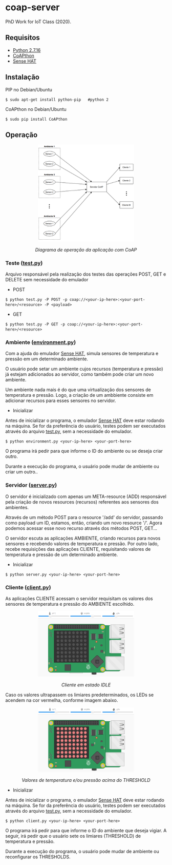 # coap-server
PhD Work for IoT Class (2020).
## Requisitos

- [Python 2.7.16](https://www.python.org/download/releases/2.7/)
- [CoAPthon](https://github.com/Tanganelli/CoAPthon)
- [Sense HAT](https://projects.raspberrypi.org/en/projects/getting-started-with-the-sense-hat)

## Instalação

PIP no Debian/Ubuntu
```
$ sudo apt-get install python-pip   #python 2
```

CoAPthon no Debian/Ubuntu
```
$ sudo pip install CoAPthon
```

## Operação

<p align="center">
  <img src="/imgs/diagram.png" width="300">  
</p>
<p align="center">
  <em>Diagrama de operação da aplicação com CoAP</em>
</p>

### Teste ([test.py](https://github.com/eliaslawrence/coap-server/blob/master/test.py))

Arquivo responsável pela realização dos testes das operações POST, GET e DELETE sem  necessidade do emulador

- POST
```
$ python test.py -P POST -p coap://<your-ip-here>:<your-port-here>/<resource> -P <payload>
```

- GET
```
$ python test.py -P GET -p coap://<your-ip-here>:<your-port-here>/<resource>
```

### Ambiente ([environment.py](https://github.com/eliaslawrence/coap-server/blob/master/environment.py))

Com a ajuda do emulador [Sense HAT](https://projects.raspberrypi.org/en/projects/getting-started-with-the-sense-hat), simula sensores de temperatura e pressão em um determinado ambiente. 

O usuário pode setar um ambiente cujos recursos (temperatura e pressão) já estejam adicionados ao servidor, como também pode criar um novo ambiente.

Um ambiente nada mais é do que uma virtualização dos sensores de temperatura e pressão. Logo, a criação de um ambbiente consiste em adicionar recursos para esses sensores no servidor.

- Inicializar

Antes de inicializar o programa, o emulador [Sense HAT](https://projects.raspberrypi.org/en/projects/getting-started-with-the-sense-hat) deve estar rodando na máquina. Se for da preferência do usuário, testes podem ser executados através do arquivo [test.py](https://github.com/eliaslawrence/coap-server/blob/master/test.py), sem a necessidade do emulador.

```
$ python environment.py <your-ip-here> <your-port-here>
```

O programa irá pedir para que informe o ID do ambiente ou se deseja criar outro. 

Durante a execução do programa, o usuário pode mudar de ambiente ou criar um outro..

### Servidor ([server.py](https://github.com/eliaslawrence/coap-server/blob/master/server.py))

O servidor é inicializado com apenas um META-resource (ADD) responsável pela criação de novos resources (recursos) referentes aos sensores dos ambientes.

Através de um método POST para o resource '/add' do servidor, passando como payload um ID, estamos, então, criando um novo resource '/<new-id>'. Agora podemos acessar esse novo recurso através dos métodos POST, GET...
  
O servidor escuta as aplicações AMBIENTE, criando recursos para novos sensores e recebendo valores de temperatura e pressão. Por outro lado, recebe requisições das aplicações CLIENTE, requisitando valores de temperatura e pressão de um determinado ambiente.

- Inicializar
```
$ python server.py <your-ip-here> <your-port-here>
```

### Cliente ([client.py](https://github.com/eliaslawrence/coap-server/blob/master/client.py))

As aplicações CLIENTE acessam o servidor requisitam os valores dos sensores de temperatura e pressão do AMBIENTE escolhido.

<p align="center">
  <img src="/imgs/sensehat.png" width="300">  
</p>
<p align="center">
  <em>Cliente em estado IDLE</em>
</p>

Caso os valores ultrapassem os limiares predeterminados, os LEDs se acendem na cor vermelha, conforme imagem abaixo.

<p align="center">
  <img src="/imgs/sensehat1.png" width="300">  
</p>
<p align="center">
  <em>Valores de temperatura e/ou pressão acima do THRESHOLD</em>
</p>

- Inicializar

Antes de inicializar o programa, o emulador [Sense HAT](https://projects.raspberrypi.org/en/projects/getting-started-with-the-sense-hat) deve estar rodando na máquina. Se for da preferência do usuário, testes podem ser executados através do arquivo [test.py](https://github.com/eliaslawrence/coap-server/blob/master/test.py), sem a necessidade do emulador.

```
$ python client.py <your-ip-here> <your-port-here>
```

O programa irá pedir para que informe o ID do ambiente que deseja vigiar. A seguir, irá pedir que o usuário sete os limiares (THRESHOLD) de temperatura e pressão.

Durante a execução do programa, o usuário pode mudar de ambiente ou reconfigurar os THRESHOLDS.
